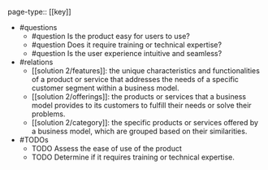 page-type:: [[key]]
- #questions
	- #question Is the product easy for users to use?
	- #question Does it require training or technical expertise?
	- #question Is the user experience intuitive and seamless?
- #relations
	- [[solution 2/features]]: the unique characteristics and functionalities of a product or service that addresses the needs of a specific customer segment within a business model.
	- [[solution 2/offerings]]: the products or services that a business model provides to its customers to fulfill their needs or solve their problems.
	- [[solution 2/category]]: the specific products or services offered by a business model, which are grouped based on their similarities.
- #TODOs
	- TODO Assess the ease of use of the product
	- TODO  Determine if it requires training or technical expertise.

